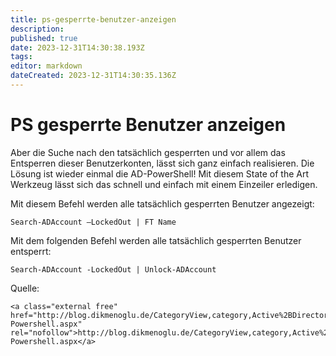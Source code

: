 ```yaml
---
title: ps-gesperrte-benutzer-anzeigen
description: 
published: true
date: 2023-12-31T14:30:38.193Z
tags: 
editor: markdown
dateCreated: 2023-12-31T14:30:35.136Z
---
```


# PS gesperrte Benutzer anzeigen

Aber die Suche nach den tatsächlich gesperrten und vor allem das Entsperren dieser Benutzerkonten, lässt sich ganz einfach realisieren. Die Lösung ist wieder einmal die AD-PowerShell! Mit diesem State of the Art Werkzeug lässt sich das schnell und einfach mit einem Einzeiler erledigen.  
  
Mit diesem Befehl werden alle tatsächlich gesperrten Benutzer angezeigt:

```
Search-ADAccount –LockedOut | FT Name
```

  
Mit dem folgenden Befehl werden alle tatsächlich gesperrten Benutzer entsperrt:

```
Search-ADAccount -LockedOut | Unlock-ADAccount
```

  
  
Quelle:

```
<a class="external free" href="http://blog.dikmenoglu.de/CategoryView,category,Active%2BDirectory,AD-Powershell.aspx" rel="nofollow">http://blog.dikmenoglu.de/CategoryView,category,Active%2BDirectory,AD-Powershell.aspx</a>
```